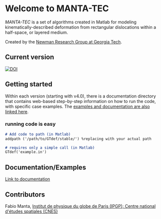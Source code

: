 # Welcome to MANTA-TEC

_MANTA-TEC_ is a set of algorithms created in Matlab for modeling kinematically-described deformation from rectangular dislocations within a half-space, or layered medium.

Created by the [Newman Research Group at Georgia Tech](http://geophysics.eas.gatech.edu/anewman).

## Current version
[![DOI](https://zenodo.org/badge/283332126.svg)](https://zenodo.org/badge/latestdoi/283332126)

## Getting started
Within each version (starting with v4.0), there is a documentation directory that contains web-based step-by-step information on how to run the code, with specific case examples.  The [examples and documentation are also linked here](./documentation/).

### running code is easy
```markdown
# Add code to path (in Matlab)
addpath ('/path/to/GTdef/stable/') %replacing with your actual path

# requires only a simple call (in Matlab)
GTdef('example.in')
```
## Documentation/Examples
[Link to documentation](./documentation/)

## Contributors
Fabio Manta, [Institut de physique du globe de Paris (IPGP); Centre national d'études spatiales (CNES)](http://www.ipgp.fr/en/user/45138)  
